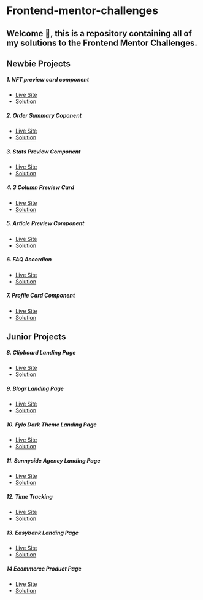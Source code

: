 # Frontend-mentor-challenges

## Welcome 👋, this is a repository containing all of my solutions to the Frontend Mentor Challenges.

## Newbie Projects

##### 1. NFT preview card component

* [Live Site](https://nft-preview-card-drab.vercel.app/)
* [Solution](https://github.com/nofeesahdee/Frontend-mentor-challenges/tree/main/nft-preview-card-component-main)

##### 2. Order Summary Coponent

* [Live Site](https://order-summary-component-flame.vercel.app/)
* [Solution](https://github.com/nofeesahdee/Frontend-mentor-challenges/tree/main/order-summary-main)

##### 3. Stats Preview Component

* [Live Site](https://stats-preview-jocqgkzhv-nofeesahdee.vercel.app/)
* [Solution](https://github.com/nofeesahdee/Frontend-mentor-challenges/tree/main/stats-preview-main)

##### 4. 3 Column Preview Card

* [Live Site](https://nofeesahdee.github.io/Frontend-mentor-challenges/3-column-preview-card-main/)
* [Solution](https://github.com/nofeesahdee/Frontend-mentor-challenges/tree/master/3-column-preview-card-main)

##### 5. Article Preview Component

* [Live Site](https://nofeesahdee.github.io/Frontend-mentor-challenges/article-preview-component-master/)
* [Solution](https://github.com/nofeesahdee/Frontend-mentor-challenges/tree/master/article-preview-component-master)

##### 6. FAQ Accordion

* [Live Site](https://nofeesahdee.github.io/Frontend-mentor-challenges/faq-accordion-card-main/)
* [Solution](https://github.com/nofeesahdee/Frontend-mentor-challenges/tree/master/faq-accordion-card-main)

##### 7. Profile Card Component

* [Live Site](https://nofeesahdee.github.io/Frontend-mentor-challenges/profile-card-component-main/)
* [Solution](https://github.com/nofeesahdee/Frontend-mentor-challenges/tree/master/profile-card-component-main)

## Junior Projects

##### 8. Clipboard Landing Page

* [Live Site](https://nofeesahdee.github.io/Frontend-mentor-challenges/clipboard-landing-page-master/)
* [Solution](https://github.com/nofeesahdee/Frontend-mentor-challenges/tree/master/clipboard-landing-page-master)

##### 9. Blogr Landing Page

* [Live Site](https://nofeesahdee.github.io/Frontend-mentor-challenges/blogr-landing-page-main/)
* [Solution](https://github.com/nofeesahdee/Frontend-mentor-challenges/tree/master/blogr-landing-page-main)

##### 10. Fylo Dark Theme Landing Page

* [Live Site](https://nofeesahdee.github.io/Frontend-mentor-challenges/fylo-dark-theme-landing-page-master/)
* [Solution](https://github.com/nofeesahdee/Frontend-mentor-challenges/tree/master/fylo-dark-theme-landing-page-master)

##### 11. Sunnyside Agency Landing Page

* [Live Site](https://nofeesahdee.github.io/Frontend-mentor-challenges/sunnyside-agency-landing-page-main/)
* [Solution](https://github.com/nofeesahdee/Frontend-mentor-challenges/tree/master/sunnyside-agency-landing-page-main)

##### 12. Time Tracking

* [Live Site]()
* [Solution]()

##### 13. Easybank Landing Page

* [Live Site](https://nofeesahdee.github.io/Frontend-mentor-challenges/easybank-landing-page-master/)
* [Solution](https://github.com/nofeesahdee/Frontend-mentor-challenges/tree/master/easybank-landing-page-master)

##### 14 Ecommerce Product Page

* [Live Site]()
* [Solution]()
